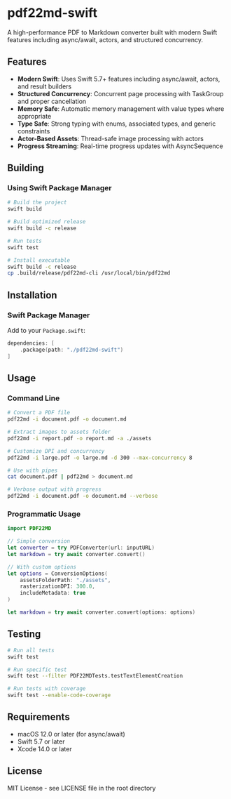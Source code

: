 # pdf22md-swift

A high-performance PDF to Markdown converter built with modern Swift features including async/await, actors, and structured concurrency.

## Features

- **Modern Swift**: Uses Swift 5.7+ features including async/await, actors, and result builders
- **Structured Concurrency**: Concurrent page processing with TaskGroup and proper cancellation
- **Memory Safe**: Automatic memory management with value types where appropriate
- **Type Safe**: Strong typing with enums, associated types, and generic constraints
- **Actor-Based Assets**: Thread-safe image processing with actors
- **Progress Streaming**: Real-time progress updates with AsyncSequence

## Building

### Using Swift Package Manager
```bash
# Build the project
swift build

# Build optimized release
swift build -c release

# Run tests
swift test

# Install executable
swift build -c release
cp .build/release/pdf22md-cli /usr/local/bin/pdf22md
```

## Installation

### Swift Package Manager

Add to your `Package.swift`:

```swift
dependencies: [
    .package(path: "./pdf22md-swift")
]
```

## Usage

### Command Line

```bash
# Convert a PDF file
pdf22md -i document.pdf -o document.md

# Extract images to assets folder
pdf22md -i report.pdf -o report.md -a ./assets

# Customize DPI and concurrency
pdf22md -i large.pdf -o large.md -d 300 --max-concurrency 8

# Use with pipes
cat document.pdf | pdf22md > document.md

# Verbose output with progress
pdf22md -i document.pdf -o document.md --verbose
```

### Programmatic Usage

```swift
import PDF22MD

// Simple conversion
let converter = try PDFConverter(url: inputURL)
let markdown = try await converter.convert()

// With custom options
let options = ConversionOptions(
    assetsFolderPath: "./assets",
    rasterizationDPI: 300.0,
    includeMetadata: true
)

let markdown = try await converter.convert(options: options)
```

## Testing

```bash
# Run all tests
swift test

# Run specific test
swift test --filter PDF22MDTests.testTextElementCreation

# Run tests with coverage
swift test --enable-code-coverage
```

## Requirements

- macOS 12.0 or later (for async/await)
- Swift 5.7 or later
- Xcode 14.0 or later

## License

MIT License - see LICENSE file in the root directory 